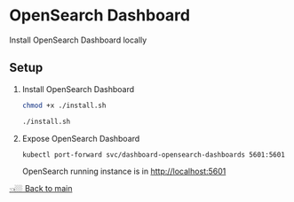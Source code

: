 # OpenSearch Dashboard

Install OpenSearch Dashboard locally

## Setup

1. Install OpenSearch Dashboard

    ```sh
    chmod +x ./install.sh

    ./install.sh
    ```

1. Expose OpenSearch Dashboard

    ```sh
    kubectl port-forward svc/dashboard-opensearch-dashboards 5601:5601
    ```

    OpenSearch running instance is in <http://localhost:5601>

[👈🏼 Back to main](./)